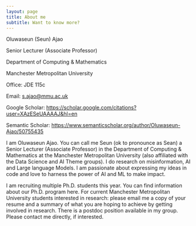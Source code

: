 ```yaml
---
layout: page
title: About me
subtitle: Want to know more?
---
```



Oluwaseun (Seun) Ajao

Senior Lecturer (Associate Professor)

Department of Computing & Mathematics

Manchester Metropolitan University

Office: JDE 115c

Email: s.ajao@mmu.ac.uk

Google Scholar: https://scholar.google.com/citations?user=XAzESeUAAAAJ&hl=en

Semantic Scholar: https://www.semanticscholar.org/author/Oluwaseun-Ajao/50755435



I am Oluwaseun Ajao. You can call me Seun (ok to pronounce as Sean) a Senior Lecturer (Associate Professor) in the Department of Computing & Mathematics at the Manchester Metropolitan University (also affiliated with the Data Science and AI Theme groups). I do research on misinformation, AI and Large language Models. I am passionate about expressing my ideas in code and love to harness the power of AI and ML to make impact.

I am recruiting multiple Ph.D. students this year. You can find information about our Ph.D. program here. For current Manchester Metropolitan University students interested in research: please email me a copy of your resume and a summary of what you are hoping to achieve by getting involved in research. There is a postdoc position available in my group. Please contact me directly, if interested.
